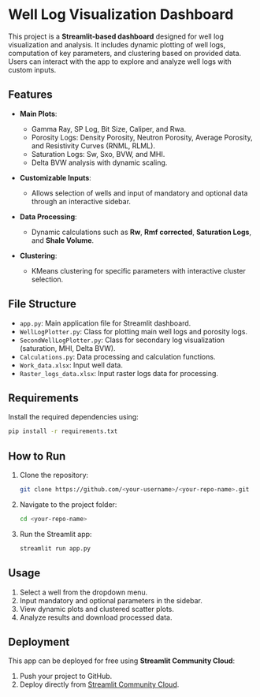 
# Well Log Visualization Dashboard

This project is a **Streamlit-based dashboard** designed for well log visualization and analysis. It includes dynamic plotting of well logs, computation of key parameters, and clustering based on provided data. Users can interact with the app to explore and analyze well logs with custom inputs.

## Features

- **Main Plots**:
  - Gamma Ray, SP Log, Bit Size, Caliper, and Rwa.
  - Porosity Logs: Density Porosity, Neutron Porosity, Average Porosity, and Resistivity Curves (RNML, RLML).
  - Saturation Logs: Sw, Sxo, BVW, and MHI.
  - Delta BVW analysis with dynamic scaling.

- **Customizable Inputs**:
  - Allows selection of wells and input of mandatory and optional data through an interactive sidebar.

- **Data Processing**:
  - Dynamic calculations such as **Rw**, **Rmf corrected**, **Saturation Logs**, and **Shale Volume**.

- **Clustering**:
  - KMeans clustering for specific parameters with interactive cluster selection.

## File Structure

- `app.py`: Main application file for Streamlit dashboard.
- `WellLogPlotter.py`: Class for plotting main well logs and porosity logs.
- `SecondWellLogPlotter.py`: Class for secondary log visualization (saturation, MHI, Delta BVW).
- `Calculations.py`: Data processing and calculation functions.
- `Work_data.xlsx`: Input well data.
- `Raster_logs_data.xlsx`: Input raster logs data for processing.

## Requirements

Install the required dependencies using:

```bash
pip install -r requirements.txt
```

## How to Run

1. Clone the repository:
   ```bash
   git clone https://github.com/<your-username>/<your-repo-name>.git
   ```
2. Navigate to the project folder:
   ```bash
   cd <your-repo-name>
   ```
3. Run the Streamlit app:
   ```bash
   streamlit run app.py
   ```

## Usage

1. Select a well from the dropdown menu.
2. Input mandatory and optional parameters in the sidebar.
3. View dynamic plots and clustered scatter plots.
4. Analyze results and download processed data.

## Deployment

This app can be deployed for free using **Streamlit Community Cloud**:
1. Push your project to GitHub.
2. Deploy directly from [Streamlit Community Cloud](https://streamlit.io/cloud).



